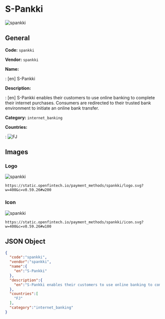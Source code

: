 
# S-Pankki 
![spankki](https://static.openfintech.io/payment_methods/spankki/logo.svg?w=400&c=v0.59.26#w200)  

## General 
**Code:** `spankki` 
 
**Vendor:** `spankki` 
 
**Name:**  
 
:	[en] S-Pankki  
 
**Description:**  
 
: [en] S-Pankki enables their customers to use online banking to complete their internet purchases. Consumers are redirected to their trusted bank environment to initiate an online bank transfer.  
 
**Category:** `internet_banking` 
 
**Countries:**  
 
:	![FJ](https://cdnjs.cloudflare.com/ajax/libs/flag-icon-css/3.3.0/flags/4x3/fj.svg#w24)  
 

## Images 

### Logo 
![spankki](https://static.openfintech.io/payment_methods/spankki/logo.svg?w=400&c=v0.59.26#w200)  

```
https://static.openfintech.io/payment_methods/spankki/logo.svg?w=400&c=v0.59.26#w200
```  

### Icon 
![spankki](https://static.openfintech.io/payment_methods/spankki/icon.svg?w=400&c=v0.59.26#w100)  

```
https://static.openfintech.io/payment_methods/spankki/icon.svg?w=400&c=v0.59.26#w100
```  

## JSON Object 

```json
{
  "code":"spankki",
  "vendor":"spankki",
  "name":{
    "en":"S-Pankki"
  },
  "description":{
    "en":"S-Pankki enables their customers to use online banking to complete their internet purchases. Consumers are redirected to their trusted bank environment to initiate an online bank transfer."
  },
  "countries":[
    "FJ"
  ],
  "category":"internet_banking"
}
```  
